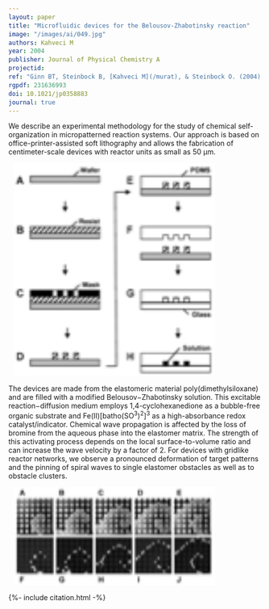 ```yaml
---
layout: paper
title: "Microfluidic devices for the Belousov-Zhabotinsky reaction"
image: "/images/ai/049.jpg"
authors: Kahveci M
year: 2004
publisher: Journal of Physical Chemistry A
projectid:
ref: "Ginn BT, Steinbock B, [Kahveci M](/murat), & Steinbock O. (2004). [Microfluidic devices for the Belousov-Zhabotinsky reaction](/sau). _Journal of Physical Chemistry A, 108_, 1325-1332."
rgpdf: 231636993
doi: 10.1021/jp0358883
journal: true
---
```

We describe an experimental methodology for the study of chemical self-organization in micropatterned reaction systems. Our approach is based on office-printer-assisted soft lithography and allows the fabrication of centimeter-scale devices with reactor units as small as 50 μm.

<img hspace="10" width="400" src="/images/papers/2004-11-01-microfluidic-devices-1.png" alt="Kahveci Web">

The devices are made from the elastomeric material poly(dimethylsiloxane) and are filled with a modified Belousov−Zhabotinsky solution. This excitable reaction−diffusion medium employs 1,4-cyclohexanedione as a bubble-free organic substrate and Fe(II)[batho(SO<sup>3</sup>)<sup>2</sup>]<sup>3</sup> as a high-absorbance redox catalyst/indicator. Chemical wave propagation is affected by the loss of bromine from the aqueous phase into the elastomer matrix. The strength of this activating process depends on the local surface-to-volume ratio and can increase the wave velocity by a factor of 2. For devices with gridlike reactor networks, we observe a pronounced deformation of target patterns and the pinning of spiral waves to single elastomer obstacles as well as to obstacle clusters.

<img hspace="10" width="400" src="/images/papers/2004-11-01-microfluidic-devices-2.png" alt="Kahveci Web">

{%- include citation.html -%}